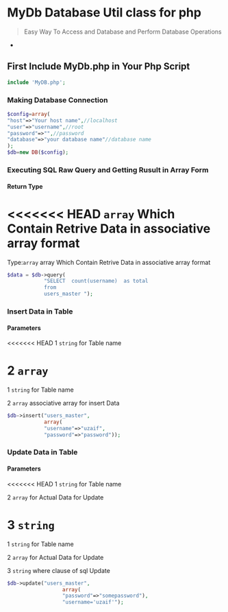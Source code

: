 # MyDb Database Util class for php

> Easy Way To Access and Database and Perform Database Operations

-

## First Include  MyDb.php in Your Php Script

```php
include 'MyDB.php';
```

### Making Database Connection

```php
$config=array(
"host"=>"Your host name",//localhost 
"user"=>"username",//root
"password"=>"",//password
"database"=>"your database name"//database name
);
$db=new DB($config);
```
### Executing SQL Raw Query and Getting Rusult in  Array Form

#### Return Type
<<<<<<< HEAD
`array`
Which Contain Retrive Data in associative array format 
=======
Type:`array`
array Which Contain Retrive Data in associative array format 

```php
$data = $db->query(
 			"SELECT  count(username)  as total 
			from
			users_master ");
```

 
### Insert Data in Table 
#### Parameters
<<<<<<< HEAD
1 `string` 
for Table name
	 
2 `array`
=======
1 `string` 
for Table name
	 
2 `array`
associative array for insert Data	

```php
$db->insert("users_master",
			array(
			"username"=>"uzaif",
			"password"=>"password")); 
```
### Update Data in Table
#### Parameters
<<<<<<< HEAD
1 `string` 
for Table name
	 
2 `array`
for Actual Data for Update	
	 
3 `string`
=======
1 `string` 
for Table name
	 
2 `array`
for Actual Data for Update	
	 
3 `string`
where clause of sql Update	

	
```php
$db->update("users_master",
				  array(
				  "password"=>"somepassword"),
				  "username='uzaif'");
```
